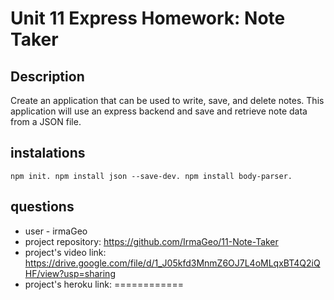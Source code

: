 # Unit 11 Express Homework: Note Taker

## Description

Create an application that can be used to write, save, and delete notes. This application will use an express backend and save and retrieve note data from a JSON file.

## instalations
```npm init. npm install json --save-dev. npm install body-parser.```

## questions
* user - irmaGeo
* project repository: https://github.com/IrmaGeo/11-Note-Taker
* project's video link: https://drive.google.com/file/d/1_J05kfd3MnmZ6OJ7L4oMLqxBT4Q2iQHF/view?usp=sharing
* project's heroku link: ============
